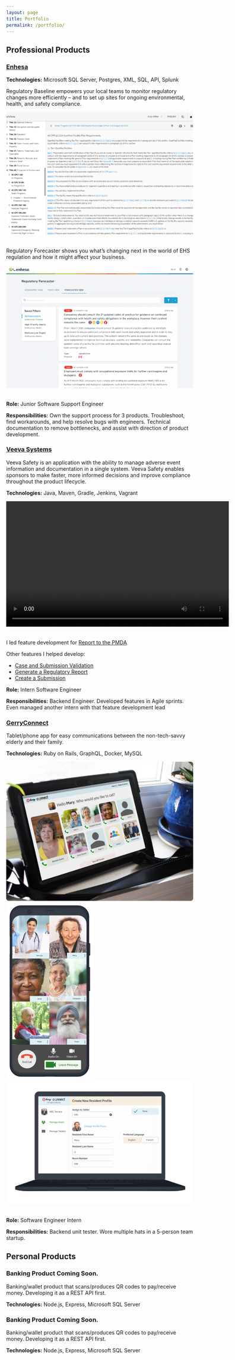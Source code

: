 ```yaml
---
layout: page
title: Portfolio
permalink: /portfolio/
---
```


<link rel="stylesheet" href="/assets/css/portfolio.css">

## Professional Products
<div class="product-card enhesa">
  <h3><a href="https://www.enhesa.com/">Enhesa</a></h3>
  <p><strong>Technologies:</strong> Microsoft SQL Server, Postgres, XML, SQL, API, Splunk </p>
  <p>Regulatory Baseline empowers your local teams to monitor regulatory changes more efficiently – and to set up sites for ongoing environmental, health, and safety compliance.</p>
  <div class="product-images">
    <img src="/assets/images/enhesa/rb.png" alt="RB">
  </div>
  <br>
  <p>Regulatory Forecaster shows you what’s changing next in the world of EHS regulation and how it might affect your business.</p>
  <div class="product-images">
    <img src="/assets/images/enhesa/rf.png" alt="RF">
  </div>
  <br>
  <p><strong>Role:</strong> Junior Software Support Engineer</p>
  <p><strong>Responsibilities:</strong> Own the support process for 3 products. Troubleshoot, find workarounds, and help resolve bugs with engineers. Technical documentation to remove bottlenecks, and assist with direction of product development.</p>
</div>

<div class="product-card">
  <h3><a href="https://www.veeva.com/">Veeva Systems</a></h3>
  <p>Veeva Safety is an application with the ability to manage adverse event information and documentation in a single system. Veeva Safety enables sponsors to make faster, more informed decisions and improve compliance throughout the product lifecycle.</p>
  <p><strong>Technologies:</strong> Java, Maven, Gradle, Jenkins, Vagrant</p>
  <div class="product-images">
    <video width="600" height="338" controls>
    <source src="/assets/images/veeva/form_generation.mp4" type="video/mp4">
  </video>
  </div>

  <br>

  <p>I led feature development for <a href="https://safety.veevavault.help/en/lr/696896/" target="_blank">Report to the PMDA</a></p>

  <p>Other features I helped develop:</p>
  <ul>
  <li><a href="https://safety.veevavault.help/en/lr/01226/">Case and Submission Validation</a></li>
  <li><a href="https://safety.veevavault.help/en/lr/01224/">Generate a Regulatory Report</a></li>
  <li><a href="https://safety.veevavault.help/en/lr/01262/">Create a Submission</a></li>
  </ul>
  <p><strong>Role:</strong> Intern Software Engineer</p>
  <p><strong>Responsibilities:</strong> Backend Engineer. Developed features in Agile sprints. Even managed another intern with that feature development lead</p>
</div>

<div class="product-card">
  <h3><a href="https://gerryconnect.com/#/">GerryConnect</a></h3>
  <p>Tablet/phone app for easy communications between the non-tech-savvy elderly and their family.</p>
  <p><strong>Technologies:</strong> Ruby on Rails, GraphQL, Docker, MySQL</p>
  <div class="product-images">
    <img src="/assets/images/gerryconnect/tablet.png" alt="GerryConnect tablet">
    <img src="/assets/images/gerryconnect/phone.png" alt="GerryConnect phone">
    <img src="/assets/images/gerryconnect/laptop.png" alt="GerryConnect laptop">
  </div>
  <br>
  <p><strong>Role:</strong> Software Engineer Intern</p>
  <p><strong>Responsibilities:</strong> Backend unit tester. Wore multiple hats in a 5-person team startup.</p>
</div>

## Personal Products

<div class="product-card">
  <h3>Banking Product Coming Soon.</h3>
  <p>Banking/wallet product that scans/produces QR codes to pay/receive money. Developing it as a REST API first.</p>
  <p><strong>Technologies:</strong> Node.js, Express, Microsoft SQL Server</p>
</div>

<div class="product-card">
  <h3>Banking Product Coming Soon.</h3>
  <p>Banking/wallet product that scans/produces QR codes to pay/receive money. Developing it as a REST API first.</p>
  <p><strong>Technologies:</strong> Node.js, Express, Microsoft SQL Server</p>
</div>